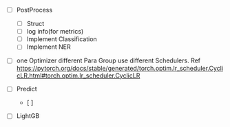- [ ] PostProcess
   - [ ] Struct 
   - [ ] log info(for metrics)
   - [ ] Implement Classification
   - [ ] Implement NER
 
- [ ] one Optimizer different Para Group use different Schedulers.
  Ref
        https://pytorch.org/docs/stable/generated/torch.optim.lr_scheduler.CyclicLR.html#torch.optim.lr_scheduler.CyclicLR

- [ ] Predict
   - [ ] 

- [ ] LightGB
